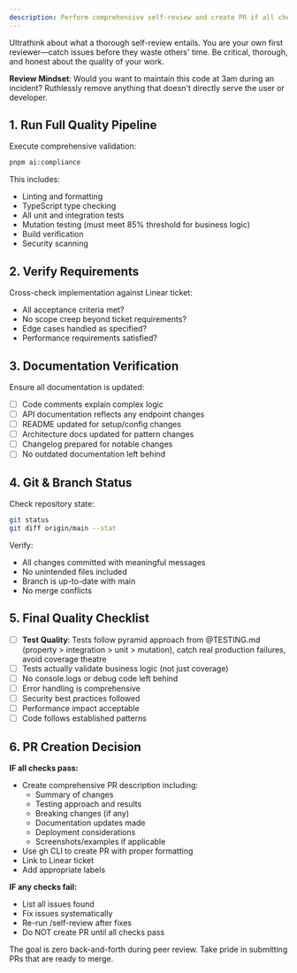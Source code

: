 ```yaml
---
description: Perform comprehensive self-review and create PR if all checks pass
---
```


Ultrathink about what a thorough self-review entails. You are your own first reviewer—catch issues before they waste others' time. Be critical, thorough, and honest about the quality of your work.

**Review Mindset**: Would you want to maintain this code at 3am during an incident? Ruthlessly remove anything that doesn't directly serve the user or developer.

## 1. Run Full Quality Pipeline

Execute comprehensive validation:

```bash
pnpm ai:compliance
```

This includes:

- Linting and formatting
- TypeScript type checking
- All unit and integration tests
- Mutation testing (must meet 85% threshold for business logic)
- Build verification
- Security scanning

## 2. Verify Requirements

Cross-check implementation against Linear ticket:

- All acceptance criteria met?
- No scope creep beyond ticket requirements?
- Edge cases handled as specified?
- Performance requirements satisfied?

## 3. Documentation Verification

Ensure all documentation is updated:

- [ ] Code comments explain complex logic
- [ ] API documentation reflects any endpoint changes
- [ ] README updated for setup/config changes
- [ ] Architecture docs updated for pattern changes
- [ ] Changelog prepared for notable changes
- [ ] No outdated documentation left behind

## 4. Git & Branch Status

Check repository state:

```bash
git status
git diff origin/main --stat
```

Verify:

- All changes committed with meaningful messages
- No unintended files included
- Branch is up-to-date with main
- No merge conflicts

## 5. Final Quality Checklist

- [ ] **Test Quality**: Tests follow pyramid approach from @TESTING.md (property > integration > unit > mutation), catch real production failures, avoid coverage theatre
- [ ] Tests actually validate business logic (not just coverage)
- [ ] No console.logs or debug code left behind
- [ ] Error handling is comprehensive
- [ ] Security best practices followed
- [ ] Performance impact acceptable
- [ ] Code follows established patterns

## 6. PR Creation Decision

**IF all checks pass:**

- Create comprehensive PR description including:
  - Summary of changes
  - Testing approach and results
  - Breaking changes (if any)
  - Documentation updates made
  - Deployment considerations
  - Screenshots/examples if applicable
- Use gh CLI to create PR with proper formatting
- Link to Linear ticket
- Add appropriate labels

**IF any checks fail:**

- List all issues found
- Fix issues systematically
- Re-run /self-review after fixes
- Do NOT create PR until all checks pass

The goal is zero back-and-forth during peer review. Take pride in submitting PRs that are ready to merge.
